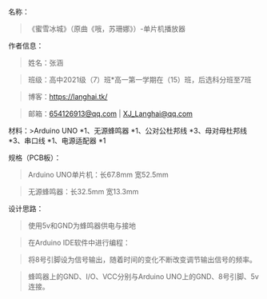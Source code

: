 名称：
>《蜜雪冰城》（原曲《哦，苏珊娜》）-单片机播放器

作者信息：
>姓名：张涵

>班级：高中2021级（7）班*高一第一学期在（15）班，后选科分班至7班

>博客：https://langhai.tk/

>邮箱：654126913@qq.com | XJ_Langhai@qq.com

材料：>Arduino UNO *1、无源蜂鸣器 *1、公对公杜邦线 *3、母对母杜邦线 *3、串口线 *1、电源适配器 *1

规格（PCB板）：
>Arduino UNO单片机：长67.8mm 宽52.5mm

>无源蜂鸣器：长32.5mm 宽13.3mm

设计思路：
>使用5v和GND为蜂鸣器供电与接地

>在Arduino IDE软件中进行编程：

>将8号引脚设为信号输出，随着时间的变化不断改变调节输出信号的频率。

>蜂鸣器上的GND、I/O、VCC分别与Arduino UNO上的GND、8号引脚、5v连接。
